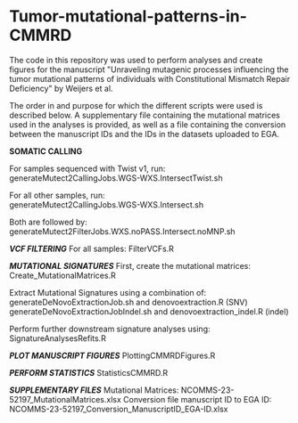 # Tumor-mutational-patterns-in-CMMRD

The code in this repository was used to perform analyses and create figures for the manuscript "Unraveling mutagenic processes influencing the tumor mutational patterns of individuals with Constitutional Mismatch Repair Deficiency" by Weijers et al.

The order in and purpose for which the different scripts were used is described below. A supplementary file containing the mutational matrices used in the analyses is provided, as well as a file containing the conversion between the manuscript IDs and the IDs in the datasets uploaded to EGA.


**SOMATIC CALLING**
  
For samples sequenced with Twist v1, run:  
generateMutect2CallingJobs.WGS-WXS.IntersectTwist.sh  

For all other samples, run:  
generateMutect2CallingJobs.WGS-WXS.Intersect.sh  
  
Both are followed by:  
generateMutect2FilterJobs.WXS.noPASS.Intersect.noMNP.sh  
  
  
*****VCF FILTERING*****
For all samples:
FilterVCFs.R

*****MUTATIONAL SIGNATURES*****
First, create the mutational matrices:
Create_MutationalMatrices.R

Extract Mutational Signatures using a combination of:
generateDeNovoExtractionJob.sh and denovoextraction.R (SNV)
generateDeNovoExtractionJobIndel.sh and denovoextraction_indel.R (indel)

Perform further downstream signature analyses using:
SignatureAnalysesRefits.R

*****PLOT MANUSCRIPT FIGURES*****
PlottingCMMRDFigures.R

*****PERFORM STATISTICS*****
StatisticsCMMRD.R

*****SUPPLEMENTARY FILES*****
Mutational Matrices: NCOMMS-23-52197_MutationalMatrices.xlsx
Conversion file manuscript ID to EGA ID: NCOMMS-23-52197_Conversion_ManuscriptID_EGA-ID.xlsx

